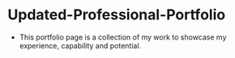 # Updated-Professional-Portfolio

* This portfolio page is a collection of my work to showcase my experience, capability and potential. 
